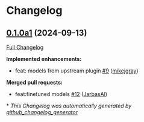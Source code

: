 # Changelog

## [0.1.0a1](https://github.com/OpenVoiceOS/ovos-stt-plugin-whisper/tree/0.1.0a1) (2024-09-13)

[Full Changelog](https://github.com/OpenVoiceOS/ovos-stt-plugin-whisper/compare/0.0.1...0.1.0a1)

**Implemented enhancements:**

- feat: models from upstream plugin [\#9](https://github.com/OpenVoiceOS/ovos-stt-plugin-whisper/pull/9) ([mikejgray](https://github.com/mikejgray))

**Merged pull requests:**

- feat:finetuned models [\#12](https://github.com/OpenVoiceOS/ovos-stt-plugin-whisper/pull/12) ([JarbasAl](https://github.com/JarbasAl))



\* *This Changelog was automatically generated by [github_changelog_generator](https://github.com/github-changelog-generator/github-changelog-generator)*
